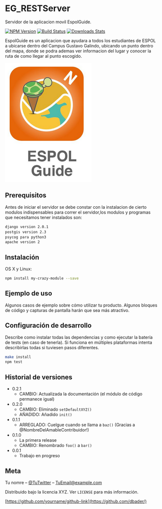 # EG_RESTServer
Servidor de la aplicacion movil EspolGuide.

[![NPM Version][npm-image]][npm-url]
[![Build Status][travis-image]][travis-url]
[![Downloads Stats][npm-downloads]][npm-url]

EspolGuide es un aplicacion que ayudara a todos los estudiantes de ESPOL a ubicarse dentro del Campus Gustavo Galindo, ubicando un punto dentro del mapa, donde se podra ademas ver informacion del lugar y conocer la ruta de como llegar al punto escogido.

![](header.png)

## Prerequisitos

Antes de iniciar el servidor se debe constar con la instalacion de cierto modulos indispensables para correr el servidor,los modulos y programas que necesitamos tener instalados son:

```sh
django version 2.0.1
postgis version 2.3
psycog para python3
apache version 2

```


## Instalación

OS X y Linux:

```sh
npm install my-crazy-module --save
```


## Ejemplo de uso

Algunos casos de ejemplo sobre cómo utilizar tu producto. Algunos bloques de código y capturas de pantalla harán que sea más atractivo.

## Configuración de desarrollo

Describe como instalar todas las dependencias y como ejecutar la batería de tests (en caso de tenerla). Si funciona en múltiples plataformas intenta describirlas todas si tuviesen pasos diferentes.

```sh
make install
npm test
```

## Historial de versiones

* 0.2.1
    * CAMBIO: Actualizada la documentación (el módulo de código permanece igual)
* 0.2.0
    * CAMBIO: Eliminado `setDefaultXYZ()`
    * AÑADIDO: Añadido `init()`
* 0.1.1
    * ARREGLADO: Cuelgue cuando se llama a `baz()` (Gracias a  @NombreDelAmableContribuidor!)
* 0.1.0
    * La primera release
    * CAMBIO: Renombrado `foo()` a `bar()`
* 0.0.1
    * Trabajo en progreso

## Meta

Tu nomre – [@TuTwitter](https://twitter.com/dbader_org) – TuEmail@example.com

Distribuido bajo la licencia XYZ. Ver ``LICENSE`` para más información.

[https://github.com/yourname/github-link](https://github.com/dbader/)

[npm-image]: https://img.shields.io/npm/v/datadog-metrics.svg?style=flat-square
[npm-url]: https://npmjs.org/package/datadog-metrics
[npm-downloads]: https://img.shields.io/npm/dm/datadog-metrics.svg?style=flat-square
[travis-image]: https://img.shields.io/travis/dbader/node-datadog-metrics/master.svg?style=flat-square
[travis-url]: https://travis-ci.org/dbader/node-datadog-metrics
